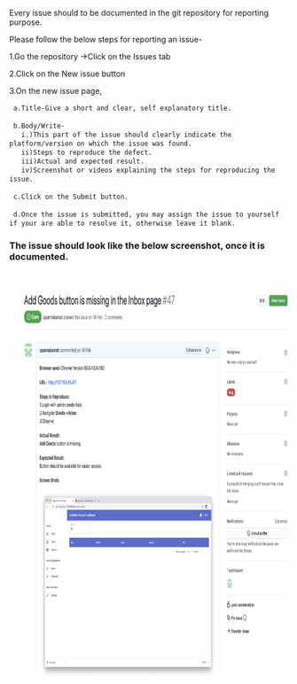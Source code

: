 Every issue should to be documented in the git repository for reporting purpose.

Please follow the below steps for reporting an issue-

   1.Go the repository ->Click on the Issues tab

   2.Click on the New issue button

   3.On the new issue page,
      
     a.Title-Give a short and clear, self explanatory title.

     b.Body/Write- 
       i.)This part of the issue should clearly indicate the platform/version on which the issue was found.
       ii)Steps to reproduce the defect.
       iii)Actual and expected result.
       iv)Screenshot or videos explaining the steps for reproducing the issue.

     c.Click on the Submit button.

     d.Once the issue is submitted, you may assign the issue to yourself if your are able to resolve it, otherwise leave it blank.

     

   ### The issue should look like the below screenshot, once it is documented.
   &nbsp;

   <img src="https://github.com/NutriSafe-DLT/nutrisafe/blob/documentation-cleanup-and-update/assets/images/Issue%20screenshot.png" alt="Issue"
	 title="Issue" width="700" height="700" />

 
